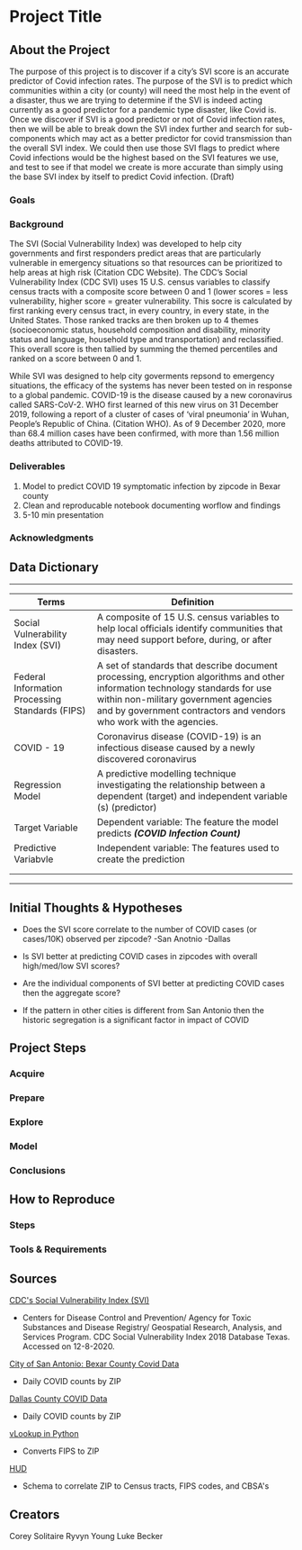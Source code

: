 # Project Title

## About the Project
The purpose of this project is to discover if a city’s SVI score is an accurate predictor of Covid infection rates. The purpose of the SVI is to predict which communities within a city (or county) will need the most help in the event of a disaster, thus we are trying to determine if the SVI is indeed acting currently as a good predictor for a pandemic type disaster, like Covid is. Once we discover if SVI is a good predictor or not of Covid infection rates, then we will be able to break down the SVI index further and search for sub-components which may act as a better predictor for covid transmission than the overall SVI index. We could then use those SVI flags to predict where Covid infections would be the highest based on the SVI features we use, and test to see if that model we create is more accurate than simply using the base SVI index by itself to predict Covid infection. (Draft) 

### Goals


### Background
The SVI (Social Vulnerability Index) was developed to help city governments and first responders predict areas that are particularly vulnerable in emergency situations so that resources can be prioritized to help areas at high risk (Citation CDC Website). The CDC’s Social Vulnerability Index (CDC SVI) uses 15 U.S. census variables to classify census tracts with a composite score between 0 and 1 (lower scores = less vulnerability, higher score = greater vulnerability. This socre is calculated by first ranking every census tract, in every country, in every state, in the United States. Those ranked tracks are then broken up to 4 themes (socioeconomic status, household composition and disability, minority status and language, household type and transportation) and reclassified.  This overall score is then tallied by summing the themed percentiles and ranked on a score between 0 and 1.  

While SVI was designed to help city goverments repsond to emergency situations, the efficacy of the systems has never been tested on in response to a global pandemic. COVID-19 is the disease caused by a new coronavirus called SARS-CoV-2. WHO first learned of this new virus on 31 December 2019, following a report of a cluster of cases of ‘viral pneumonia’ in Wuhan, People’s Republic of China. (Citation WHO). As of 9 December 2020, more than 68.4 million cases have been confirmed, with more than 1.56 million deaths attributed to COVID-19. 

### Deliverables
1. Model to predict COVID 19 symptomatic infection by zipcode in Bexar county
2. Clean and reproducable notebook documenting worflow and findings
3. 5-10 min presentation

### Acknowledgments

## Data Dictionary
  ---                                ---
| **Terms**                         | **Definition**        |
| ---                               | ---                   |
| Social Vulnerability Index (SVI)  | A composite of 15 U.S. census variables to help local officials identify communities that may need support before, during, or after disasters. |
| Federal Information Processing Standards (FIPS) | A set of standards that describe document processing, encryption algorithms and other information technology standards for use within non-military government agencies and by government contractors and vendors who work with the agencies. |
| COVID - 19 | Coronavirus disease (COVID-19) is an infectious disease caused by a newly discovered coronavirus |
| Regression Model | A predictive modelling technique investigating the relationship between a dependent (target) and independent variable (s) (predictor)                      
| Target Variable                   | Dependent variable: The feature the model predicts ***(COVID Infection Count)*** |
| Predictive Variabvle              | Independent variable: The features used to create the prediction |
|                   |                       |
|                   |                       |
  ---                     ---  


## Initial Thoughts & Hypotheses

- Does the SVI score correlate to the number of COVID cases (or cases/10K) observed per zipcode?
   -San Anotnio
   -Dallas

- Is SVI better at predicting COVID cases in zipcodes with overall high/med/low SVI scores?

- Are the individual components of SVI better at predicting COVID cases then the aggregate score?

- If the pattern in other cities is different from San Antonio then the historic segregation is a significant factor in impact of COVID

## Project Steps
### Acquire
### Prepare
### Explore
### Model
### Conclusions
## How to Reproduce
### Steps
### Tools & Requirements

## Sources

[CDC's Social Vulnerability Index (SVI)](https://www.atsdr.cdc.gov/placeandhealth/svi/index.html)   
- Centers for Disease Control and Prevention/ Agency for Toxic Substances and Disease Registry/ Geospatial Research, Analysis, and Services Program. CDC Social Vulnerability Index 2018 Database Texas. Accessed on 12-8-2020.

[City of San Antonio: Bexar County Covid Data](https://cosacovid-cosagis.hub.arcgis.com/datasets/bexar-county-covid-19-data-by-zip-code/data?geometry=-100.416%2C29.018%2C-96.502%2C29.855&showData=true)   
- Daily COVID counts by ZIP  

[Dallas County COVID Data](https://www.dallascounty.org/covid-19/)   
- Daily COVID counts by ZIP   

[vLookup in Python ](https://www.geeksforgeeks.org/how-to-do-a-vlookup-in-python-using-pandas/)   
- Converts FIPS to ZIP

[HUD](https://www.huduser.gov/portal/datasets/usps_crosswalk.html)
- Schema to correlate ZIP to Census tracts, FIPS codes, and CBSA's

## Creators

Corey Solitaire
Ryvyn Young
Luke Becker
